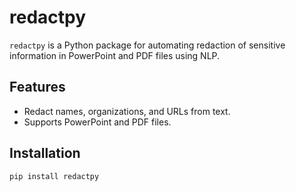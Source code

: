 # redactpy

`redactpy` is a Python package for automating redaction of sensitive information in PowerPoint and PDF files using NLP.

## Features
- Redact names, organizations, and URLs from text.
- Supports PowerPoint and PDF files.

## Installation
```bash
pip install redactpy
